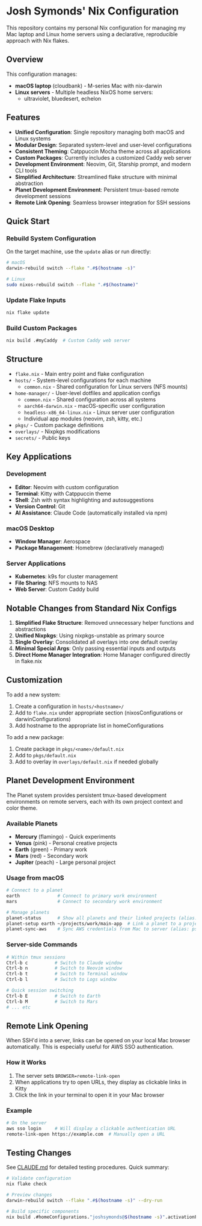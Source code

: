 # Josh Symonds' Nix Configuration

This repository contains my personal Nix configuration for managing my Mac laptop and Linux home servers using a declarative, reproducible approach with Nix flakes.

## Overview

This configuration manages:
- **macOS laptop** (cloudbank) - M-series Mac with nix-darwin
- **Linux servers** - Multiple headless NixOS home servers:
  - ultraviolet, bluedesert, echelon

## Features

- **Unified Configuration**: Single repository managing both macOS and Linux systems
- **Modular Design**: Separated system-level and user-level configurations
- **Consistent Theming**: Catppuccin Mocha theme across all applications
- **Custom Packages**: Currently includes a customized Caddy web server
- **Development Environment**: Neovim, Git, Starship prompt, and modern CLI tools
- **Simplified Architecture**: Streamlined flake structure with minimal abstraction
- **Planet Development Environment**: Persistent tmux-based remote development sessions
- **Remote Link Opening**: Seamless browser integration for SSH sessions

## Quick Start

### Rebuild System Configuration

On the target machine, use the `update` alias or run directly:

```bash
# macOS
darwin-rebuild switch --flake ".#$(hostname -s)"

# Linux
sudo nixos-rebuild switch --flake ".#$(hostname)"
```

### Update Flake Inputs

```bash
nix flake update
```

### Build Custom Packages

```bash
nix build .#myCaddy  # Custom Caddy web server
```

## Structure

- `flake.nix` - Main entry point and flake configuration
- `hosts/` - System-level configurations for each machine
  - `common.nix` - Shared configuration for Linux servers (NFS mounts)
- `home-manager/` - User-level dotfiles and application configs
  - `common.nix` - Shared configuration across all systems
  - `aarch64-darwin.nix` - macOS-specific user configuration
  - `headless-x86_64-linux.nix` - Linux server user configuration
  - Individual app modules (neovim, zsh, kitty, etc.)
- `pkgs/` - Custom package definitions
- `overlays/` - Nixpkgs modifications
- `secrets/` - Public keys

## Key Applications

### Development
- **Editor**: Neovim with custom configuration
- **Terminal**: Kitty with Catppuccin theme
- **Shell**: Zsh with syntax highlighting and autosuggestions
- **Version Control**: Git
- **AI Assistance**: Claude Code (automatically installed via npm)

### macOS Desktop
- **Window Manager**: Aerospace
- **Package Management**: Homebrew (declaratively managed)

### Server Applications
- **Kubernetes**: k9s for cluster management
- **File Sharing**: NFS mounts to NAS
- **Web Server**: Custom Caddy build

## Notable Changes from Standard Nix Configs

1. **Simplified Flake Structure**: Removed unnecessary helper functions and abstractions
2. **Unified Nixpkgs**: Using nixpkgs-unstable as primary source
3. **Single Overlay**: Consolidated all overlays into one default overlay
4. **Minimal Special Args**: Only passing essential inputs and outputs
5. **Direct Home Manager Integration**: Home Manager configured directly in flake.nix

## Customization

To add a new system:
1. Create a configuration in `hosts/<hostname>/`
2. Add to `flake.nix` under appropriate section (nixosConfigurations or darwinConfigurations)
3. Add hostname to the appropriate list in homeConfigurations

To add a new package:
1. Create package in `pkgs/<name>/default.nix`
2. Add to `pkgs/default.nix`
3. Add to overlay in `overlays/default.nix` if needed globally

## Planet Development Environment

The Planet system provides persistent tmux-based development environments on remote servers, each with its own project context and color theme.

### Available Planets
- **Mercury** (flamingo) - Quick experiments
- **Venus** (pink) - Personal creative projects
- **Earth** (green) - Primary work
- **Mars** (red) - Secondary work
- **Jupiter** (peach) - Large personal project

### Usage from macOS

```bash
# Connect to a planet
earth              # Connect to primary work environment
mars               # Connect to secondary work environment

# Manage planets
planet-status      # Show all planets and their linked projects (alias: ps)
planet-setup earth ~/projects/work/main-app  # Link a planet to a project
planet-sync-aws    # Sync AWS credentials from Mac to server (alias: psa)
```

### Server-side Commands

```bash
# Within tmux sessions
Ctrl-b c          # Switch to Claude window
Ctrl-b n          # Switch to Neovim window
Ctrl-b t          # Switch to Terminal window
Ctrl-b l          # Switch to Logs window

# Quick session switching
Ctrl-b E          # Switch to Earth
Ctrl-b M          # Switch to Mars
# ... etc
```

## Remote Link Opening

When SSH'd into a server, links can be opened on your local Mac browser automatically. This is especially useful for AWS SSO authentication.

### How it Works
1. The server sets `BROWSER=remote-link-open`
2. When applications try to open URLs, they display as clickable links in Kitty
3. Click the link in your terminal to open it in your Mac browser

### Example
```bash
# On the server
aws sso login     # Will display a clickable authentication URL
remote-link-open https://example.com  # Manually open a URL
```

## Testing Changes

See [CLAUDE.md](./CLAUDE.md) for detailed testing procedures. Quick summary:

```bash
# Validate configuration
nix flake check

# Preview changes
darwin-rebuild switch --flake ".#$(hostname -s)" --dry-run

# Build specific components
nix build .#homeConfigurations."joshsymonds@$(hostname -s)".activationPackage
```

